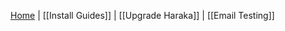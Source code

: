 [Home](https://github.com/baudehlo/Haraka/wiki) | [[Install Guides]] | [[Upgrade Haraka]] | [[Email Testing]]